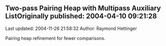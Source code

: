 ## Two-pass Pairing Heap with Multipass Auxiliary ListOriginally published: 2004-04-10 09:21:28 
Last updated: 2004-11-26 21:58:32 
Author: Raymond Hettinger 
 
Pairing heap refinement for fewer comparisons.
